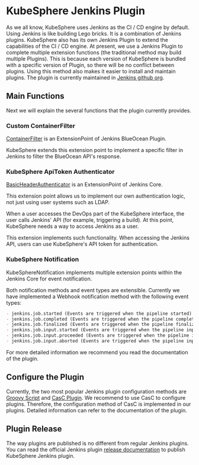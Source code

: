 # KubeSphere Jenkins Plugin

As we all know, KubeSphere uses Jenkins as the CI / CD engine by default.
Using Jenkins is like building Lego bricks. It is a combination of Jenkins plugins.
KubeSphere also has its own Jenkins Plugin to extend the capabilities of the CI / CD engine.
At present, we use a Jenkins Plugin to complete multiple extension functions (the traditional method may build multiple Plugins).
This is because each version of KubeSphere is bundled with a specific version of Plugin, 
so there will be no conflict between plugins. Using this method also makes it easier to install and maintain plugins.
The plugin is currently maintained in [Jenkins github org](https://github.com/jenkinsci/kubesphere-extension-plugin).

## Main Functions

Next we will explain the several functions that the plugin currently provides.

### Custom ContainerFilter

[ContainerFilter](https://jenkins.io/doc/developer/extensions/blueocean-rest-impl/) is an ExtensionPoint of Jenkins BlueOcean Plugin.

KubeSphere extends this extension point to implement a specific filter in Jenkins to filter the BlueOcean API's response.

### KubeSphere ApiToken Authenticator

[BasicHeaderAuthenticator](https://jenkins.io/doc/developer/extensions/jenkins-core/#basicheaderauthenticator) is an ExtensionPoint of Jenkins Core.

This extension point allows us to implement our own authentication logic, not just using user systems such as LDAP.

When a user accesses the DevOps part of the KubeSphere interface, the user calls Jenkins' API (for example, triggering a build).
At this point, KubeSphere needs a way to access Jenkins as a user.  

This extension implements such functionality. When accessing the Jenkins API, users can use KubeSphere's API token for authentication.

### KubeSphere Notification

KubeSphereNotification implements multiple extension points within the Jenkins Core for event notification.

Both notification methods and event types are extensible.
Currently we have implemented a Webhook notification method with the following event types:

```markdown
- jenkins.job.started (Events are triggered when the pipeline started)
- jenkins.job.completed (Events are triggered when the pipeline completed)
- jenkins.job.finalized (Events are triggered when the pipeline finalized)
- jenkins.job.input.started (Events are triggered when the pipeline input step started)
- jenkins.job.input.proceeded (Events are triggered when the pipeline input step proceeded)
- jenkins.job.input.aborted (Events are triggered when the pipeline input step aborted)
```

For more detailed information we recommend you read the documentation of the plugin.

## Configure the Plugin

Currently, the two most popular Jenkins plugin configuration methods are [Groovy Script](https://wiki.jenkins.io/display/JENKINS/Post-initialization+script) and
[CasC Plugin](https://github.com/jenkinsci/configuration-as-code-plugin).
We recommend to use CasC to configure plugins. Therefore, the configuration method of CasC is implemented in our plugins.
Detailed information can refer to the documentation of the plugin.

## Plugin Release

The way plugins are published is no different from regular Jenkins plugins.
You can read the official Jenkins plugin [release documentation](https://jenkins.io/doc/developer/publishing/releasing/) to publish KubeSphere Jenkins plugin.
